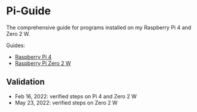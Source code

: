 # Pi-Guide
The comprehensive guide for programs installed on my Raspberry Pi 4 and Zero 2 W. 

Guides:
- [Raspberry Pi 4](/Raspberry%20Pi%204/)
- [Raspberry Pi Zero 2 W](/Raspberry%20Pi%20Zero%202%20W/)

## Validation
* Feb 16, 2022: verified steps on Pi 4 and Zero 2 W
* May 23, 2022: verified steps on Zero 2 W
